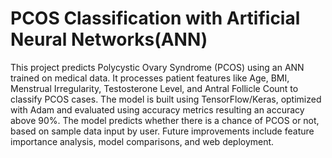 # PCOS Classification with Artificial Neural Networks(ANN)
This project predicts Polycystic Ovary Syndrome (PCOS) using an ANN trained on medical data. It processes patient features like Age, BMI, Menstrual Irregularity, Testosterone Level, and Antral Follicle Count to classify PCOS cases. 
The model is built using TensorFlow/Keras, optimized with Adam and evaluated using accuracy metrics resulting an accuracy above 90%. 
The model predicts whether there is a chance of PCOS or not, based on sample data input by user. 
Future improvements include feature importance analysis, model comparisons, and web deployment.
